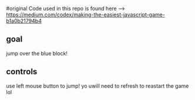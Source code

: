 #original Code used in this repo is found here --> https://medium.com/codex/making-the-easiest-javascript-game-b1a0b21794b4

## goal
jump over the blue block!

## controls
use left mouse button to jump! yo uwill need to refresh to reastart the game lol
